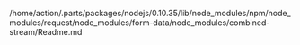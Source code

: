 /home/action/.parts/packages/nodejs/0.10.35/lib/node_modules/npm/node_modules/request/node_modules/form-data/node_modules/combined-stream/Readme.md